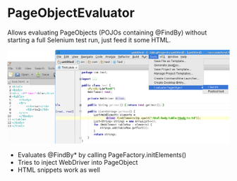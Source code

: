 PageObjectEvaluator
===================

Allows evaluating PageObjects (POJOs containing @FindBy) without starting a full Selenium test run, just feed it some HTML.

![Screenshot](/doc/screenshot.png)

- Evaluates @FindBy* by calling PageFactory.initElements()
- Tries to inject WebDriver into PageObject
- HTML snippets work as well
